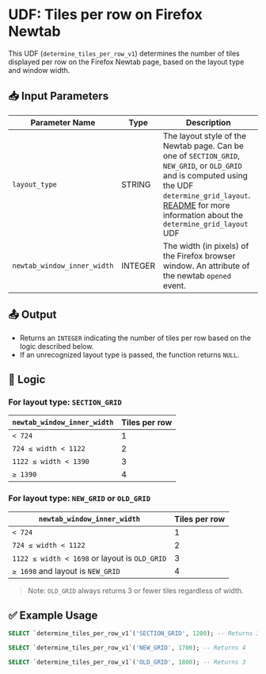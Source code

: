 # UDF: Tiles per row on Firefox Newtab

This UDF (`determine_tiles_per_row_v1`) determines the number of tiles displayed per row on the Firefox Newtab page,
based on the layout type and window width.

## 📥 Input Parameters

| Parameter Name             | Type    | Description                                                                                                                                                                                                                                                                        |
|---------------------------|---------|------------------------------------------------------------------------------------------------------------------------------------------------------------------------------------------------------------------------------------------------------------------------------------|
| `layout_type`             | STRING  | The layout style of the Newtab page. Can be one of `SECTION_GRID`, `NEW_GRID`, or `OLD_GRID` and is computed using the UDF `determine_grid_layout`.<br/> [README](https://github.com/mozilla/bigquery-etl/blob/main/sql/mozfun/newtab/determine_grid_layout_v1/README.md) for more information about the `determine_grid_layout` UDF |
| `newtab_window_inner_width` | INTEGER | The width (in pixels) of the Firefox browser window. An attribute of the newtab `opened` event.                                                                                                                                                                                    |

## 📤 Output

- Returns an `INTEGER` indicating the number of tiles per row based on the logic described below.
- If an unrecognized layout type is passed, the function returns `NULL`.

## 📐 Logic

### For layout type: `SECTION_GRID`

| `newtab_window_inner_width`        | Tiles per row |
|-----------------------------------|----------------|
| `< 724`                           | 1              |
| `724 ≤ width < 1122`              | 2              |
| `1122 ≤ width < 1390`             | 3              |
| `≥ 1390`                          | 4              |

### For layout type: `NEW_GRID` or `OLD_GRID`

| `newtab_window_inner_width`        | Tiles per row |
|-----------------------------------|----------------|
| `< 724`                           | 1              |
| `724 ≤ width < 1122`              | 2              |
| `1122 ≤ width < 1698` or layout is `OLD_GRID` | 3 |
| `≥ 1698` and layout is `NEW_GRID` | 4              |

> Note: `OLD_GRID` always returns 3 or fewer tiles regardless of width.

## ✅ Example Usage

```sql
SELECT `determine_tiles_per_row_v1`('SECTION_GRID', 1200); -- Returns 3

SELECT `determine_tiles_per_row_v1`('NEW_GRID', 1700); -- Returns 4

SELECT `determine_tiles_per_row_v1`('OLD_GRID', 1800); -- Returns 3
